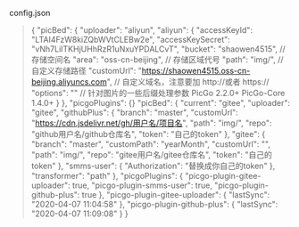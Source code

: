 config.json
> {
  "picBed": {
    "uploader": "aliyun",
    "aliyun": {
    "accessKeyId": "LTAI4FzW8kiZQbWVtCLEBw2e",
    "accessKeySecret": "vNh7LiITKHjUHhRzR1uNxuYPDALCvT",
    "bucket": "shaowen4515", // 存储空间名
    "area": "oss-cn-beijing", // 存储区域代号
    "path": "img/", // 自定义存储路径
     "customUrl": "https://shaowen4515.oss-cn-beijing.aliyuncs.com", // 自定义域名，注意要加 http://或者 https://
     "options": "" // 针对图片的一些后缀处理参数 PicGo 2.2.0+ PicGo-Core 1.4.0+
    }
  },
  "picgoPlugins": {}
  "picBed": {
    "current": "gitee",
    "uploader": "gitee",
    "githubPlus": {
      "branch": "master",
      "customUrl": "https://cdn.jsdelivr.net/gh/用户名/项目名",
      "path": "img/",
      "repo": "github用户名/github仓库名",
      "token": "自己的token"
    },
    "gitee": {
      "branch": "master",
      "customPath": "yearMonth",
      "customUrl": "",
      "path": "img/",
      "repo": "gitee用户名/gitee仓库名",
      "token": "自己的token"
    },
    "smms-user": {
      "Authorization": "替换成你自己的token"
    },
    "transformer": "path"
  },
  "picgoPlugins": {
    "picgo-plugin-gitee-uploader": true,
    "picgo-plugin-smms-user": true,
    "picgo-plugin-github-plus": true
  },
  "picgo-plugin-gitee-uploader": {
    "lastSync": "2020-04-07 11:04:58"
  },
  "picgo-plugin-github-plus": {
    "lastSync": "2020-04-07 11:09:08"
  }
}
